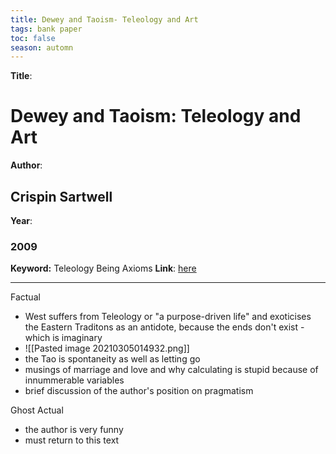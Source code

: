 ```yaml
---
title: Dewey and Taoism- Teleology and Art
tags: bank paper
toc: false
season: automn
---
```



**Title**: 
# Dewey and Taoism: Teleology and Art
**Author**: 
## Crispin Sartwell
**Year**: 
### 2009
**Keyword:** Teleology Being Axioms
**Link**:  [here](https://www.jstor.org/stable/40263703?Search=yes&resultItemClick=true&searchText=https%3A%2F%2Fwww.jstor.org%2Fstable%2F40263703%3Fseq%3D1&searchUri=%2Faction%2FdoBasicSearch%3FQuery%3Dhttps%253A%252F%252Fwww.jstor.org%252Fstable%252F40263703%253Fseq%253D1%26filter%3D&ab_segments=0%2Fbasic_expensive_solr_cloud%2Fcontrol&refreqid=fastly-default%3A321c6e9f70b187fd3537df4d50cc2803&seq=11#metadata_info_tab_contents)

--------------------------------------

Factual

* West suffers from Teleology or "a purpose-driven life" and exoticises the Eastern Traditons as an antidote, because the ends don't exist -which is imaginary
* ![[Pasted image 20210305014932.png]]
* the Tao is spontaneity as well as letting go
* musings of marriage and love and why calculating is stupid because of innummerable variables
* brief discussion of the author's position on pragmatism

Ghost Actual
* the author is very funny
* must return to this text